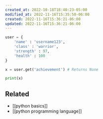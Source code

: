 ```yaml
---
created_at: 2022-10-18T18:40:23-05:00
modified_at: 2022-11-16T15:35:50-06:00
created: 2022-11-16T15:36:21-06:00
updated: 2022-11-16T15:36:21-06:00
---
```


```python
user = {
	'name' : 'username123',
	'class' : 'warrior',
	'strength' : 97,
	'health' : 100
}

x = user.get('achievement') # Returns None

print(x)
```

## Related
- [[python basics]]
- [[python programming language]]